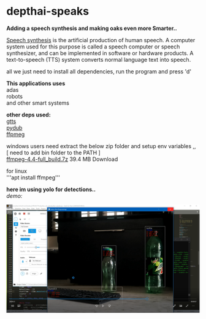 # depthai-speaks

**Adding a speech synthesis and making oaks even more Smarter..**

[Speech synthesis](https://en.wikipedia.org/wiki/Speech_synthesis#:~:text=Speech%20synthesis%20is%20the%20artificial,in%20software%20or%20hardware%20products.&text=Synthesized%20speech%20can%20be%20created,are%20stored%20in%20a%20database.) is the artificial production of human speech. A computer system used for this purpose is called a speech computer or speech synthesizer, and can be implemented in software or hardware products. A text-to-speech (TTS) system converts normal language text into speech.

all we just need to install all dependencies, run the program and press 'd'

**This applications uses**\
adas\
robots\
and other smart systems


**other deps used:**\
[gtts](https://pypi.org/project/gTTS/)\
[pydub](https://pypi.org/project/pydub/)\
[ffpmeg](https://www.ffmpeg.org/)

windows users need extract the below zip folder and setup env variables  ,,\
[ need to add bin folder to the PATH ]\
[ffmpeg-4.4-full_build.7z](ffmpeg-4.4-full_build.7z)
39.4 MB Download

for linux\
'''apt install ffmpeg'''


**here im using yolo for detections..**\
*demo:*

 [![Alt text](demo.png)](https://youtu.be/CgLjy3BVdZU) 
